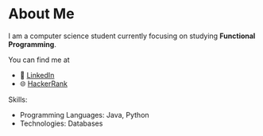 # About Me

I am a computer science student currently focusing on studying **Functional Programming**.

You can find me at
- 👤 [LinkedIn](https://www.linkedin.com/in/thiolivrr/)
- 🌐 [HackerRank](https://www.hackerrank.com/oliveirathiago11)

Skills:
- Programming Languages: Java, Python
- Technologies: Databases
